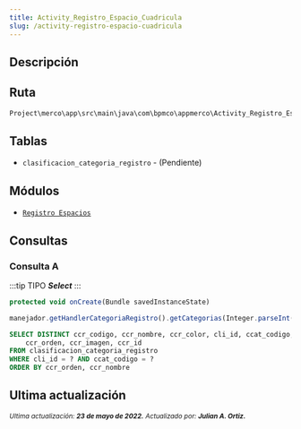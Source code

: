 ```yaml
---
title: Activity_Registro_Espacio_Cuadricula
slug: /activity-registro-espacio-cuadricula
---
```

## Descripción

## Ruta


```js
Project\merco\app\src\main\java\com\bpmco\appmerco\Activity_Registro_Espacio_Cuadricula.java
```

## Tablas

- ```clasificacion_categoria_registro``` - (Pendiente)

## Módulos

- [```Registro Espacios```](./../modules/modulo-5.md)

## Consultas

### Consulta A

:::tip TIPO
***Select***
:::

```js title="Método desde donde se invoca"
protected void onCreate(Bundle savedInstanceState)
```

```js title="Método"
manejador.getHandlerCategoriaRegistro().getCategorias(Integer.parseInt(clienteActual.getCli_id()), categoria.getCcat_codigo())
```

```sql title="Query"
SELECT DISTINCT ccr_codigo, ccr_nombre, ccr_color, cli_id, ccat_codigo, 
    ccr_orden, ccr_imagen, ccr_id
FROM clasificacion_categoria_registro
WHERE cli_id = ? AND ccat_codigo = ? 
ORDER BY ccr_orden, ccr_nombre
```

## Ultima actualización

<div class='ultima-actualizacion'> 
    <small> 
        <i> Ultima actualización: <b> 23 de mayo de 2022.</b> </i> 
    </small> 
    <small> 
        <i> Actualizado por: <b> Julian A. Ortiz.</b> </i> 
    </small> 
</div>
